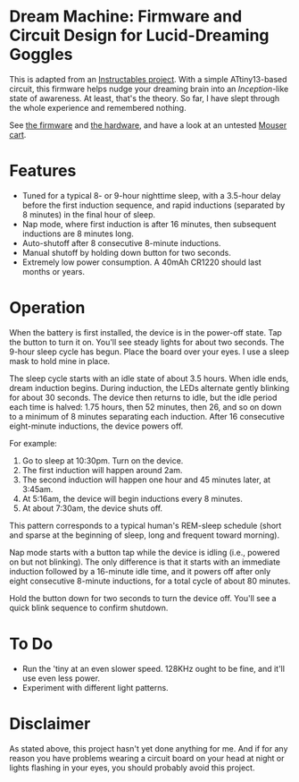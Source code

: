 Dream Machine: Firmware and Circuit Design for Lucid-Dreaming Goggles
=====================================================================

This is adapted from an [Instructables
project](http://www.instructables.com/id/The-Lucid-Dream-Machine/). With a
simple ATtiny13-based circuit, this firmware helps nudge your dreaming brain
into an *Inception*-like state of awareness. At least, that's the theory. So
far, I have slept through the whole experience and remembered nothing.

See [the firmware](https://github.com/sowbug/dream-machine) and
[the hardware](https://github.com/sowbug/dream-machine-hw), and have a look
at an untested [Mouser cart](http://www.mouser.com/ProjectManager/ProjectDetail.aspx?AccessID=e0a3dbcca8).

Features
========

* Tuned for a typical 8- or 9-hour nighttime sleep, with a 3.5-hour delay
  before the first induction sequence, and rapid inductions (separated by 8
  minutes) in the final hour of sleep.
* Nap mode, where first induction is after 16 minutes, then subsequent
  inductions are 8 minutes long.
* Auto-shutoff after 8 consecutive 8-minute inductions.
* Manual shutoff by holding down button for two seconds.
* Extremely low power consumption. A 40mAh CR1220 should last months or years.

Operation
=========

When the battery is first installed, the device is in the power-off state. Tap the button to turn it on. You'll see steady lights for about two seconds. The 9-hour sleep cycle has begun. Place the board over your eyes. I use a sleep mask to hold mine in place.

The sleep cycle starts with an idle state of about 3.5 hours. When idle ends, dream induction begins. During induction, the LEDs alternate gently blinking for about 30 seconds. The device then returns to idle, but the idle period each time is halved: 1.75 hours, then 52 minutes, then 26, and so on down to a minimum of 8 minutes separating each induction. After 16 consecutive eight-minute inductions, the device powers off.

For example:

1. Go to sleep at 10:30pm. Turn on the device.
2. The first induction will happen around 2am.
3. The second induction will happen one hour and 45 minutes later, at 3:45am.
4. At 5:16am, the device will begin inductions every 8 minutes.
5. At about 7:30am, the device shuts off.

This pattern corresponds to a typical human's REM-sleep schedule (short and sparse at the beginning of sleep, long and frequent toward morning).

Nap mode starts with a button tap while the device is idling (i.e., powered on but not blinking). The only difference is that it starts with an immediate induction followed by a 16-minute idle time, and it powers off after only eight consecutive 8-minute inductions, for a total cycle of about 80 minutes.

Hold the button down for two seconds to turn the device off. You'll see a quick blink sequence to confirm shutdown.

To Do
=====

* Run the 'tiny at an even slower speed. 128KHz ought to be fine, and it'll use even less power.
* Experiment with different light patterns.

Disclaimer
==========

As stated above, this project hasn't yet done anything for me. And if for any
reason you have problems wearing a circuit board on your head at night or
lights flashing in your eyes, you should probably avoid this project.
